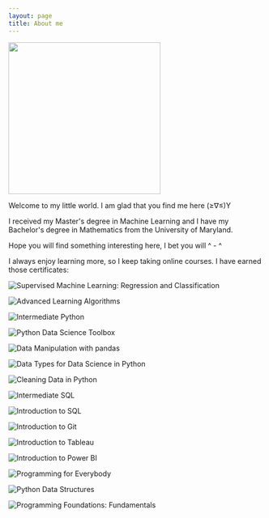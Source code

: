 ```yaml
---
layout: page
title: About me
---
```


<img src="{{ '/pics/IMG_0621.jpg' | relative_url }}" width="300px">

Welcome to my little world.  I am glad that you find me here (≥∇≤)Y

I received my Master's degree in Machine Learning and I have my Bachelor's degree in Mathematics from the University of Maryland.


Hope you will find something interesting here, I bet you will ^ - ^

I always enjoy learning more, so I keep taking online courses. I have earned those certificates:

![Supervised Machine Learning: Regression and Classification](https://joy3luo.github.io/mathnotes/pics/certificates/Supervised_Machine_Learning_Regression.png)

![Advanced Learning Algorithms](https://joy3luo.github.io/mathnotes/pics/certificates/Advanced_Learning_Algorithms.png)

![Intermediate Python](https://joy3luo.github.io/mathnotes/pics/certificates/Intermediate_Python.png)

![Python Data Science Toolbox](https://joy3luo.github.io/mathnotes/pics/certificates/Data_Toolbox.png)

![Data Manipulation with pandas](https://joy3luo.github.io/mathnotes/pics/certificates/Data_Manipulation_with_pandas.png)

![Data Types for Data Science in Python](https://joy3luo.github.io/mathnotes/pics/certificates/Data_Types.png)

![Cleaning Data in Python](https://joy3luo.github.io/mathnotes/pics/certificates/Cleaning_Data_in_Python.png)

![Intermediate SQL](https://joy3luo.github.io/mathnotes/pics/certificates/Intermediate_SQL.png)

![Introduction to SQL](https://joy3luo.github.io/mathnotes/pics/certificates/Introduction_to_SQL.png)

![Introduction to Git](https://joy3luo.github.io/mathnotes/pics/certificates/Introduction_to_Git.png)

![Introduction to Tableau](https://joy3luo.github.io/mathnotes/pics/certificates/Introduction_to_Tableau.png)

![Introduction to Power BI](https://joy3luo.github.io/mathnotes/pics/certificates/Introduction_to_Power_BI.png)

![Programming for Everybody](https://joy3luo.github.io/mathnotes/pics/certificates/Programming_for_Everybody.png)

![Python Data Structures](https://joy3luo.github.io/mathnotes/pics/certificates/Python_Data_Structures.png)

![Programming Foundations: Fundamentals](https://joy3luo.github.io/mathnotes/pics/certificates/Programming_Foundations.png)
